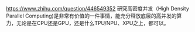 https://www.zhihu.com/question/446549352
研究高密度并发（High Density Parallel Computing)是非常有价值的一件事情，能充分释放底层的高并发的算力，无论是在CPU还是GPU，还是什么TPU/NPU、XPU之上，都可以。
